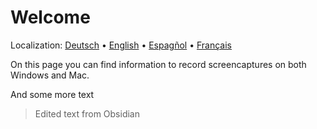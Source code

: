 # Welcome
Localization: [Deutsch](https://ewildingli.github.io/Global-Instructor-Guidelines/DE/) • [English](https://ewildingli.github.io/Global-Instructor-Guidelines/) • [Espagñol](https://ewildingli.github.io/Global-Instructor-Guidelines/ES/) • [Français](https://ewildingli.github.io/Global-Instructor-Guidelines/FR/)

On this page you can find information to record screencaptures on both Windows and Mac.

And some more text


> Edited text from Obsidian
